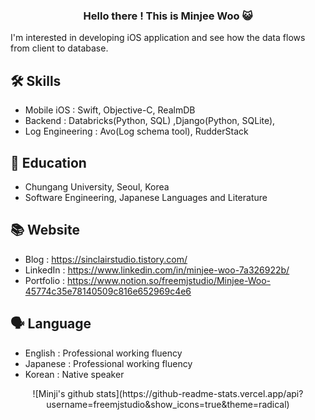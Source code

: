 

<h3 align="center">
Hello there ! This is Minjee Woo 😺

</h3>
  
  I'm interested in developing iOS application and see how the data flows from client to database. 
  
 
## 🛠 Skills

- Mobile iOS : Swift, Objective-C, RealmDB
- Backend : Databricks(Python, SQL) ,Django(Python, SQLite), 
- Log Engineering : Avo(Log schema tool), RudderStack

## 🏫 Education

- Chungang University, Seoul, Korea
- Software Engineering, Japanese Languages and Literature

## 📚 Website

- Blog : https://sinclairstudio.tistory.com/
- LinkedIn : https://www.linkedin.com/in/minjee-woo-7a326922b/
- Portfolio : https://www.notion.so/freemjstudio/Minjee-Woo-45774c35e78140509c816e652969c4e6

## 🗣 Language
- English : Professional working fluency 
- Japanese : Professional working fluency 
- Korean : Native speaker

  
 



<div align= center>
![Minji's github stats](https://github-readme-stats.vercel.app/api?username=freemjstudio&show_icons=true&theme=radical)
</div>
 
